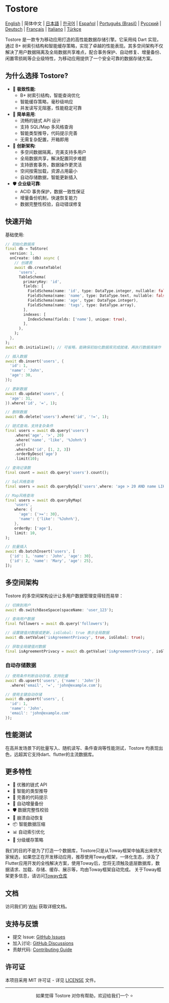 # Tostore

[English](../../README.md) | 简体中文 | [日本語](README.ja.md) | [한국어](README.ko.md) | [Español](README.es.md) | [Português (Brasil)](README.pt-BR.md) | [Русский](README.ru.md) | [Deutsch](README.de.md) | [Français](README.fr.md) | [Italiano](README.it.md) | [Türkçe](README.tr.md)

Tostore 是一款专为移动应用打造的高性能数据存储引擎。它采用纯 Dart 实现，通过 B+ 树索引结构和智能缓存策略，实现了卓越的性能表现。其多空间架构不仅解决了用户数据隔离及全局数据共享难点，配合事务保护、自动修复、增量备份、闲置零损耗等企业级特性，为移动应用提供了一个安全可靠的数据存储方案。

## 为什么选择 Tostore?

- 🚀 **极致性能**: 
  - B+ 树索引结构，智能查询优化
  - 智能缓存策略，毫秒级响应
  - 并发读写无阻塞，性能稳定可靠
- 🎯 **简单易用**: 
  - 流畅的链式 API 设计
  - 支持 SQL/Map 多风格查询
  - 智能类型推导，代码提示完善
  - 无需复杂配置，开箱即用
- 🔄 **创新架构**: 
  - 多空间数据隔离，完美支持多用户
  - 全局数据共享，解决配置同步难题
  - 支持嵌套事务，数据操作更灵活
  - 空间按需加载，资源占用最小
  - 自动存储数据，智能更新插入
- 🛡️ **企业级可靠**: 
  - ACID 事务保护，数据一致性保证
  - 增量备份机制，快速恢复能力
  - 数据完整性校验，自动错误修复

## 快速开始

基础使用:

```dart
// 初始化数据库
final db = ToStore(
  version: 1,
  onCreate: (db) async {
    // 创建表
    await db.createTable(
      'users',
      TableSchema(
        primaryKey: 'id',
        fields: [
          FieldSchema(name: 'id', type: DataType.integer, nullable: false),
          FieldSchema(name: 'name', type: DataType.text, nullable: false),
          FieldSchema(name: 'age', type: DataType.integer),
          FieldSchema(name: 'tags', type: DataType.array),
        ],
        indexes: [
          IndexSchema(fields: ['name'], unique: true),
        ],
      ),
    );
  },
);
await db.initialize(); // 可省略，能确保初始化数据库完成就绪，再执行数据库操作

// 插入数据
await db.insert('users', {
  'id': 1,
  'name': 'John',
  'age': 30,
});

// 更新数据
await db.update('users', {
  'age': 31,
}).where('id', '=', 1);

// 删除数据
await db.delete('users').where('id', '!=', 1);

// 链式查询，支持复杂条件
final users = await db.query('users')
    .where('age', '>', 20)
    .where('name', 'like', '%John%')
    .or()
    .whereIn('id', [1, 2, 3])
    .orderByDesc('age')
    .limit(10);

// 查询记录数
final count = await db.query('users').count();

// Sql风格查询
final users = await db.queryBySql('users',where: 'age > 20 AND name LIKE "%John%" OR id IN (1, 2, 3)', limit: 10);

// Map风格查询
final users = await db.queryByMap(
    'users',
    where: {
      'age': {'>=': 30},
      'name': {'like': '%John%'},
    },
    orderBy: ['age'],
    limit: 10,
);

// 批量插入
await db.batchInsert('users', [
  {'id': 1, 'name': 'John', 'age': 30},
  {'id': 2, 'name': 'Mary', 'age': 25},
]);
```

## 多空间架构

Tostore 的多空间架构设计让多用户数据管理变得轻而易举：

```dart
// 切换到用户
await db.switchBaseSpace(spaceName: 'user_123');

// 查询用户数据
final followers = await db.query('followers');

// 设置键值对数据或更新，isGlobal: true 表示全局数据
await db.setValue('isAgreementPrivacy', true, isGlobal: true);

// 获取全局键值对数据
final isAgreementPrivacy = await db.getValue('isAgreementPrivacy', isGlobal: true);
```

### 自动存储数据

```dart
// 使用条件判断自动存储，支持批量
await db.upsert('users', {'name': 'John'})
  .where('email', '=', 'john@example.com');

// 使用主键自动存储
await db.upsert('users', {
  'id': 1,
  'name': 'John',
  'email': 'john@example.com'
});
```


## 性能测试

在高并发场景下的批量写入、随机读写、条件查询等性能测试，Tostore 均表现出色，远超其它支持dart、flutter的主流数据库。

## 更多特性

- 💫 优雅的链式 API
- 🎯 智能的类型推导
- 📝 完善的代码提示
- 🔐 自动增量备份
- 🛡️ 数据完整性校验
- 🔄 崩溃自动恢复
- 📦 智能数据压缩
- 📊 自动索引优化
- 💾 分级缓存策略


我们的目的不是为了打造一个数据库，Tostore只是从Toway框架中抽离出来供大家候选，如果您正在开发移动应用，推荐使用Toway框架，一体化生态，涉及了Flutter应用开发的全栈解决方案，使用Toway后，您将无须触及底层数据库，数据请求、加载、存储、缓存、展示等，均由Toway框架自动完成。
关于Toway框架更多信息，请访问[Toway仓库](https://github.com/tocreator/toway)

## 文档

访问我们的 [Wiki](https://github.com/tocreator/tostore) 获取详细文档。

## 支持与反馈

- 提交 Issue: [GitHub Issues](https://github.com/tocreator/tostore/issues)
- 加入讨论: [GitHub Discussions](https://github.com/tocreator/tostore/discussions)
- 贡献代码: [Contributing Guide](CONTRIBUTING.md)

## 许可证

本项目采用 MIT 许可证 - 详见 [LICENSE](LICENSE) 文件。

---

<p align="center">如果觉得 Tostore 对你有帮助，欢迎给我们一个 ⭐️</p>
